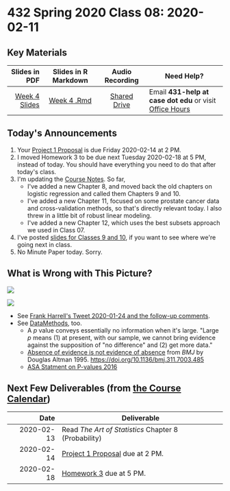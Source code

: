 # 432 Spring 2020 Class 08: 2020-02-11

## Key Materials

Slides in PDF | Slides in R Markdown | Audio Recording | Need Help?
------------: | :------------------: | :--------------: | ---------------------------
[Week 4 Slides](https://github.com/THOMASELOVE/2020-432/blob/master/classes/class08/432_2020_week04.pdf) | [Week 4 .Rmd](https://github.com/THOMASELOVE/2020-432/blob/master/classes/class08/432_2020_week04.Rmd) | [Shared Drive](http://bit.ly/432-2020-audio) | Email **431-help at case dot edu** or visit [Office Hours](https://github.com/THOMASELOVE/2020-432/blob/master/calendar.md#tas-and-office-hours)

## Today's Announcements

1. Your [Project 1 Proposal](https://github.com/THOMASELOVE/2020-432/tree/master/projects/project1) is due Friday 2020-02-14 at 2 PM.
2. I moved Homework 3 to be due next Tuesday 2020-02-18 at 5 PM, instead of today. You should have everything you need to do that after today's class.
3. I'm updating the [Course Notes](https://thomaselove.github.io/2020-432-book/). So far,
    - I've added a new Chapter 8, and moved back the old chapters on logistic regression and called them Chapters 9 and 10.
    - I've added a new Chapter 11, focused on some prostate cancer data and cross-validation methods, so that's directly relevant today. I also threw in a little bit of robust linear modeling.
    - I've added a new Chapter 12, which uses the best subsets approach we used in Class 07.
4. I've posted [slides for Classes 9 and 10](https://github.com/THOMASELOVE/2020-432/tree/master/classes), if you want to see where we're going next in class.
5. No Minute Paper today. Sorry.

## What is Wrong with This Picture?

![](https://github.com/THOMASELOVE/2020-432/blob/master/classes/class08/Futier_2020_FLASH_JAMA_visual_abstract.png)

![](https://github.com/THOMASELOVE/2020-432/blob/master/classes/class08/Futier_2020_conclusions.PNG)

- See [Frank Harrell's Tweet 2020-01-24 and the follow-up comments](https://twitter.com/f2harrell/status/1220683246507307014).
- See [DataMethods](https://discourse.datamethods.org/t/language-for-communicating-frequentist-results-about-treatment-effects/934), too.
    - A *p* value conveys essentially no information when it's large. "Large *p* means (1) at present, with our sample, we cannot bring evidence against the supposition of "no difference" and (2) get more data."
    - [Absence of evidence is not evidence of absence](https://www.bmj.com/content/311/7003/485) from *BMJ* by Douglas Altman 1995. https://doi.org/10.1136/bmj.311.7003.485
    - [ASA Statment on P-values 2016](https://amstat.tandfonline.com/doi/full/10.1080/00031305.2016.1154108#.W-sCjhBRceY)

## Next Few Deliverables (from [the Course Calendar](https://github.com/THOMASELOVE/2020-432/blob/master/calendar.md))

Date | Deliverable
---------: | -----------------------------------------------------------------------
2020-02-13 | Read *The Art of Statistics* Chapter 8 (Probability)
2020-02-14 | [Project 1 Proposal](https://github.com/THOMASELOVE/2020-432/tree/master/projects/project1) due at 2 PM.
2020-02-18 | [Homework 3](https://github.com/THOMASELOVE/2020-432/tree/master/homework/hw03) due at 5 PM.
